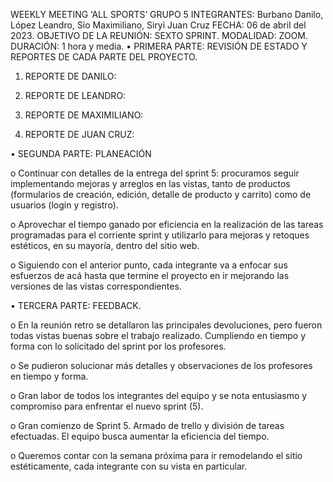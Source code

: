 WEEKLY MEETING ‘ALL SPORTS’
GRUPO 5
INTEGRANTES: Burbano Danilo, López Leandro, Sio Maximiliano, Siryi Juan Cruz
FECHA: 06 de abril del 2023.
OBJETIVO DE LA REUNIÓN: SEXTO SPRINT.
MODALIDAD: ZOOM.
DURACIÓN: 1 hora y media.
•	PRIMERA PARTE: REVISIÓN DE ESTADO Y REPORTES DE CADA PARTE DEL PROYECTO.

1.	REPORTE DE DANILO:  

2.	REPORTE DE LEANDRO: 

3.	REPORTE DE MAXIMILIANO: 

4.	REPORTE DE JUAN CRUZ: 


•	SEGUNDA PARTE: PLANEACIÓN

o	Continuar con detalles de la entrega del sprint 5: procuramos seguir implementando mejoras y arreglos en las vistas, tanto de productos (formularios de creación, edición, detalle de producto y carrito) como de usuarios (login y registro). 

o	Aprovechar el tiempo ganado por eficiencia en la realización de las tareas programadas para el corriente sprint y utilizarlo para mejoras y retoques estéticos, en su mayoría, dentro del sitio web. 

o	Siguiendo con el anterior punto, cada integrante va a enfocar sus esfuerzos de acá hasta que termine el proyecto en ir mejorando las versiones de las vistas correspondientes.



•	TERCERA PARTE: FEEDBACK.

o	En la reunión retro se detallaron las principales devoluciones, pero fueron todas vistas buenas sobre el trabajo realizado. Cumpliendo en tiempo y forma con lo solicitado del sprint por los profesores.


o	Se pudieron solucionar más detalles y observaciones de los profesores en tiempo y forma.

o	Gran labor de todos los integrantes del equipo y se nota entusiasmo y compromiso para enfrentar el nuevo sprint (5).

o	Gran comienzo de Sprint 5. Armado de trello y división de tareas efectuadas. El equipo busca aumentar la eficiencia del tiempo. 

o	Queremos contar con la semana próxima para ir remodelando el sitio estéticamente, cada integrante con su vista en particular.

